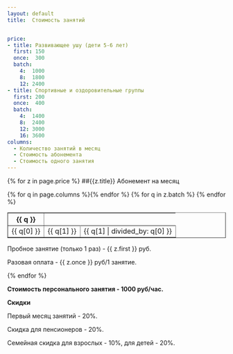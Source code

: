 ```yaml
---
layout: default
title:  Стоимость занятий


price:
- title: Развивающее ушу (дети 5-6 лет)
  first: 150
  once:  300
  batch:
    4:  1000
    8:  1800
    12: 2400
- title: Спортивные и оздоровительные группы
  first: 200
  once:  400
  batch:
    4:  1400
    8:  2400
    12: 3000
    16: 3600
columns:
  - Количество занятий в месяц
  - Стоимость абонемента
  - Стоимость одного занятия
---
```

{% for z in page.price %}
##{{z.title}}
Абонемент на месяц

<table border>
  <tr>
    {% for q in page.columns %}<th>{{ q }}</th>{% endfor %}
  </tr>
  {% for q in z.batch %}
  <tr align='right'>
    <td>{{ q[0] }}</td>
    <td>{{ q[1] }}</td>
    <td>{{ q[1] | divided_by: q[0] }}</td>
  </tr>
  {% endfor %}
</table>

Пробное занятие (только 1 раз) - {{ z.first }} руб.

Разовая оплата - {{ z.once }} руб/1 занятие.

{% endfor %}

**Стоимость персонального занятия - 1000 руб/час.**

**Скидки**

Первый месяц занятий - 20%.

Скидка для пенсионеров - 20%.

Семейная скидка для взрослых - 10%, для детей - 20%.
